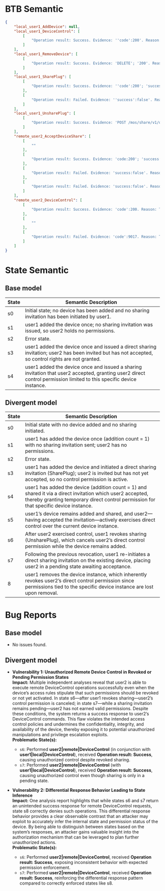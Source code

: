 # BTB Semantic
```json
{
    "local_user1_AddDevice": null,
    "local_user1_DeviceControl": [
        [
            "Operation result: Success. Evidence: ''code':200'. Reason: HTTP PUT responses consistently returned a 200 status with success confirmation, and accompanying MQTT messages indicated corresponding state changes, confirming successful execution of the device control command."
        ]
    ],
    "local_user1_RemoveDevice": [
        [
            "Operation result: Success. Evidence: 'DELETE'; '200'. Reason: The DELETE request is validated by consistent evidence across reports, with every packet clearly indicating the use of DELETE and returning HTTP status 200, thereby confirming the successful completion of the RemoveDevice operation."
        ]
    ],
    "local_user1_SharePlug": [
        [
            "Operation result: Success. Evidence: ''code':200'; 'success':true'. Reason: The POST packet to /mos/share/v1/devices consistently returned a 200 response with success true, confirming proper operation execution."
        ],
        [
            "Operation result: Failed. Evidence: ''success':false'. Reason: The POST packet to /mos/share/v1/devices consistently indicated a false success flag, objectively showing operation failure."
        ]
    ],
    "local_user1_UnsharePlug": [
        [
            "Operation result: Success. Evidence: 'POST /mos/share/v1/devices/cancel'. Reason: The unshare operation is validated by consistent POST requests to /mos/share/v1/devices/cancel with HTTP 200 responses, confirming the cancellation operation."
        ]
    ],
    "remote_user2_AcceptDeviceShare": [
        [
            ""
        ],
        [
            "Operation result: Success. Evidence: 'code:200'; 'success:true'. Reason: The majority of evidence consistently shows the HTTP code 200 in combination with a true success flag, confirming that the device share acceptance was successful."
        ],
        [
            "Operation result: Failed. Evidence: 'success:false'. Reason: Consistent evidence reveals a false success flag, indicating that the device share acceptance failed."
        ],
        [
            "Operation result: Failed. Evidence: 'success:false'. Reason: Repeated inclusion of a false success indicator in the payload confirms the operation did not succeed."
        ]
    ],
    "remote_user2_DeviceControl": [
        [
            "Operation result: Success. Evidence: 'code':200. Reason: The HTTP response consistently reports a 200 status \u2013 with the presence of 'code':200 in every packet \u2013 indicating a successful DeviceControl execution with clear confirmation from the network evidence."
        ],
        [
            ""
        ],
        [
            "Operation result: Failed. Evidence: 'code':9017. Reason: The HTTP response uniformly presents error code 9017 across the packets, showing clear indication of operation failure through the explicit error flag."
        ]
    ]
}
```

# State Semantic
## Base model
| State | Semantic Description |
|-------|----------------------|
| s0    | Initial state; no device has been added and no sharing invitation has been initiated by user1. |
| s1    | user1 added the device once; no sharing invitation was issued, so user2 holds no permissions. |
| s2    | Error state. |
| s3    | user1 added the device once and issued a direct sharing invitation; user2 has been invited but has not accepted, so control rights are not granted. |
| s4    | user1 added the device once and issued a sharing invitation that user2 accepted, granting user2 direct control permission limited to this specific device instance. |

## Divergent model
| State | Semantic Description |
|-------|----------------------|
| s0 | Initial state with no device added and no sharing initiated. |
| s1 | user1 has added the device once (addition count = 1) with no sharing invitation sent; user2 has no permissions. |
| s2 | Error state. |
| s3 | user1 has added the device and initiated a direct sharing invitation (SharePlug); user2 is invited but has not yet accepted, so no control permission is active. |
| s4 | user1 has added the device (addition count = 1) and shared it via a direct invitation which user2 accepted, thereby granting temporary direct control permission for that specific device instance. |
| s5 | user1’s device remains added and shared, and user2—having accepted the invitation—actively exercises direct control over the current device instance. |
| s6 | After user2 exercised control, user1 revokes sharing (UnsharePlug), which cancels user2’s direct control permission while the device remains added. |
| s7 | Following the previous revocation, user1 re-initiates a direct sharing invitation on the existing device, placing user2 in a pending state awaiting acceptance. |
|8     | user1 removes the device instance, which inherently revokes user2’s direct control permission since permissions tied to the specific device instance are lost upon removal. |

# Bug Reports
## Base model
* No issues found.

## Divergent model
* **Vulnerability 1: Unauthorized Remote Device Control in Revoked or Pending Permission States**  
  **Impact:** Multiple independent analyses reveal that user2 is able to execute remote DeviceControl operations successfully even when the device’s access rules stipulate that such permissions should be revoked or not yet activated. In state s6—after user1 revokes sharing—user2’s control permission is canceled; in state s7—while a sharing invitation remains pending—user2 has not earned valid permissions. Despite these conditions, the system returns a success response to user2’s DeviceControl commands. This flaw violates the intended access control policies and undermines the confidentiality, integrity, and availability of the device, thereby exposing it to potential unauthorized manipulations and privilege escalation exploits.  
  **Problematic State(s):**
    * `s6`: Performed **user2|remote|DeviceControl** (in conjunction with **user1|local|DeviceControl**), received **Operation result: Success**, causing unauthorized control despite revoked sharing.
    * `s7`: Performed **user2|remote|DeviceControl** (with **user1|local|DeviceControl**), received **Operation result: Success**, causing unauthorized control even though sharing is only in a pending state.

* **Vulnerability 2: Differential Response Behavior Leading to State Inference**  
  **Impact:** One analysis report highlights that while states s6 and s7 return an unintended success response for remote DeviceControl requests, state s8 correctly denies such operations. This differential response behavior provides a clear observable contrast that an attacker may exploit to accurately infer the internal state and permission status of the device. By being able to distinguish between states based on the system’s responses, an attacker gains valuable insight into the authorization mechanism that can be leveraged to plan further unauthorized actions.  
  **Problematic State(s):**
    * `s6`: Performed **user2|remote|DeviceControl**, received **Operation result: Success**, exposing inconsistent behavior with expected permission enforcement.
    * `s7`: Performed **user2|remote|DeviceControl**, received **Operation result: Success**, reinforcing the differential response pattern compared to correctly enforced states like s8.